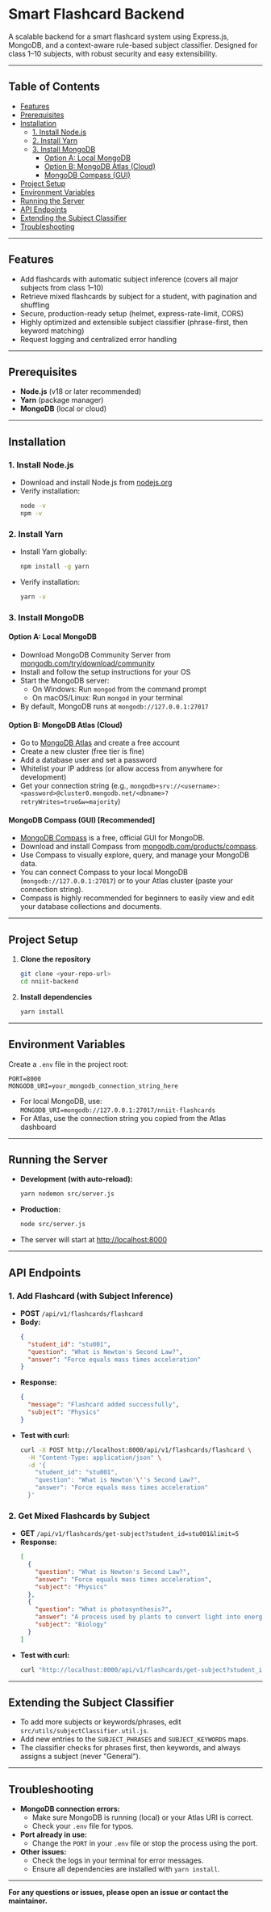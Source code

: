 # Smart Flashcard Backend

A scalable backend for a smart flashcard system using Express.js, MongoDB, and a context-aware rule-based subject classifier. Designed for class 1–10 subjects, with robust security and easy extensibility.

---

## Table of Contents
- [Features](#features)
- [Prerequisites](#prerequisites)
- [Installation](#installation)
  - [1. Install Node.js](#1-install-nodejs)
  - [2. Install Yarn](#2-install-yarn)
  - [3. Install MongoDB](#3-install-mongodb)
    - [Option A: Local MongoDB](#option-a-local-mongodb)
    - [Option B: MongoDB Atlas (Cloud)](#option-b-mongodb-atlas-cloud)
    - [MongoDB Compass (GUI)](#mongodb-compass-gui)
- [Project Setup](#project-setup)
- [Environment Variables](#environment-variables)
- [Running the Server](#running-the-server)
- [API Endpoints](#api-endpoints)
- [Extending the Subject Classifier](#extending-the-subject-classifier)
- [Troubleshooting](#troubleshooting)

---

## Features
- Add flashcards with automatic subject inference (covers all major subjects from class 1–10)
- Retrieve mixed flashcards by subject for a student, with pagination and shuffling
- Secure, production-ready setup (helmet, express-rate-limit, CORS)
- Highly optimized and extensible subject classifier (phrase-first, then keyword matching)
- Request logging and centralized error handling

---

## Prerequisites
- **Node.js** (v18 or later recommended)
- **Yarn** (package manager)
- **MongoDB** (local or cloud)

---

## Installation

### 1. Install Node.js
- Download and install Node.js from [nodejs.org](https://nodejs.org/)
- Verify installation:
  ```bash
  node -v
  npm -v
  ```

### 2. Install Yarn
- Install Yarn globally:
  ```bash
  npm install -g yarn
  ```
- Verify installation:
  ```bash
  yarn -v
  ```

### 3. Install MongoDB

#### Option A: Local MongoDB
- Download MongoDB Community Server from [mongodb.com/try/download/community](https://www.mongodb.com/try/download/community)
- Install and follow the setup instructions for your OS
- Start the MongoDB server:
  - On Windows: Run `mongod` from the command prompt
  - On macOS/Linux: Run `mongod` in your terminal
- By default, MongoDB runs at `mongodb://127.0.0.1:27017`

#### Option B: MongoDB Atlas (Cloud)
- Go to [MongoDB Atlas](https://www.mongodb.com/cloud/atlas/register) and create a free account
- Create a new cluster (free tier is fine)
- Add a database user and set a password
- Whitelist your IP address (or allow access from anywhere for development)
- Get your connection string (e.g., `mongodb+srv://<username>:<password>@cluster0.mongodb.net/<dbname>?retryWrites=true&w=majority`)

#### MongoDB Compass (GUI) [Recommended]
- [MongoDB Compass](https://www.mongodb.com/products/compass) is a free, official GUI for MongoDB.
- Download and install Compass from [mongodb.com/products/compass](https://www.mongodb.com/products/compass).
- Use Compass to visually explore, query, and manage your MongoDB data.
- You can connect Compass to your local MongoDB (`mongodb://127.0.0.1:27017`) or to your Atlas cluster (paste your connection string).
- Compass is highly recommended for beginners to easily view and edit your database collections and documents.

---

## Project Setup
1. **Clone the repository**
   ```bash
   git clone <your-repo-url>
   cd nniit-backend
   ```
2. **Install dependencies**
   ```bash
   yarn install
   ```

---

## Environment Variables
Create a `.env` file in the project root:
```env
PORT=8000
MONGODB_URI=your_mongodb_connection_string_here
```
- For local MongoDB, use: `MONGODB_URI=mongodb://127.0.0.1:27017/nniit-flashcards`
- For Atlas, use the connection string you copied from the Atlas dashboard

---

## Running the Server
- **Development (with auto-reload):**
  ```bash
  yarn nodemon src/server.js
  ```
- **Production:**
  ```bash
  node src/server.js
  ```
- The server will start at [http://localhost:8000](http://localhost:8000)

---

## API Endpoints

### 1. Add Flashcard (with Subject Inference)
- **POST** `/api/v1/flashcards/flashcard`
- **Body:**
  ```json
  {
    "student_id": "stu001",
    "question": "What is Newton's Second Law?",
    "answer": "Force equals mass times acceleration"
  }
  ```
- **Response:**
  ```json
  {
    "message": "Flashcard added successfully",
    "subject": "Physics"
  }
  ```
- **Test with curl:**
  ```bash
  curl -X POST http://localhost:8000/api/v1/flashcards/flashcard \
    -H "Content-Type: application/json" \
    -d '{
      "student_id": "stu001",
      "question": "What is Newton'\''s Second Law?",
      "answer": "Force equals mass times acceleration"
    }'
  ```

### 2. Get Mixed Flashcards by Subject
- **GET** `/api/v1/flashcards/get-subject?student_id=stu001&limit=5`
- **Response:**
  ```json
  [
    {
      "question": "What is Newton's Second Law?",
      "answer": "Force equals mass times acceleration",
      "subject": "Physics"
    },
    {
      "question": "What is photosynthesis?",
      "answer": "A process used by plants to convert light into energy",
      "subject": "Biology"
    }
  ]
  ```
- **Test with curl:**
  ```bash
  curl "http://localhost:8000/api/v1/flashcards/get-subject?student_id=stu001&limit=5"
  ```

---

## Extending the Subject Classifier
- To add more subjects or keywords/phrases, edit `src/utils/subjectClassifier.util.js`.
- Add new entries to the `SUBJECT_PHRASES` and `SUBJECT_KEYWORDS` maps.
- The classifier checks for phrases first, then keywords, and always assigns a subject (never "General").

---

## Troubleshooting
- **MongoDB connection errors:**
  - Make sure MongoDB is running (local) or your Atlas URI is correct.
  - Check your `.env` file for typos.
- **Port already in use:**
  - Change the `PORT` in your `.env` file or stop the process using the port.
- **Other issues:**
  - Check the logs in your terminal for error messages.
  - Ensure all dependencies are installed with `yarn install`.

---

**For any questions or issues, please open an issue or contact the maintainer.**

